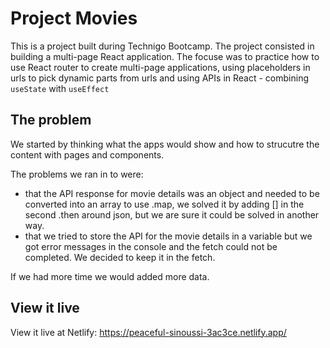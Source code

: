 # Project Movies

This is a project built during Technigo Bootcamp. The project consisted in building a multi-page React application. The focuse was to practice how to use React router to create multi-page applications, using placeholders in urls to pick dynamic parts from urls and using APIs in React - combining `useState` with `useEffect`

## The problem

We started by thinking what the apps would show and how to strucutre the content with pages and components. 

The problems we ran in to were:
-  that the API response for movie details was an object and needed to be converted into an array to use .map, we solved it by adding [] in the second .then around json, but we are sure it could be solved in another way. 
- that we tried to store the API for the movie details in a variable but we got error messages in the console and the fetch could not be completed. We decided to keep it in the fetch. 

If we had more time we would added more data. 

## View it live

View it live at Netlify: https://peaceful-sinoussi-3ac3ce.netlify.app/
